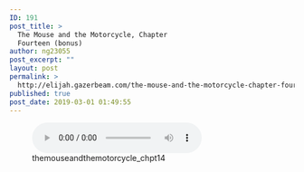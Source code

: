 ```yaml
---
ID: 191
post_title: >
  The Mouse and the Motorcycle, Chapter
  Fourteen (bonus)
author: ng23055
post_excerpt: ""
layout: post
permalink: >
  http://elijah.gazerbeam.com/the-mouse-and-the-motorcycle-chapter-fourteen-bonus
published: true
post_date: 2019-03-01 01:49:55
---
```

<!-- wp:podcasting/podcast {"id":192} -->
<figure class="wp-block-podcasting-podcast podcast-192"><audio controls src="http://elijah.gazerbeam.com/wp-content/uploads/2019/03/themouseandthemotorcycle_chpt14.mp3"></audio><figcaption>themouseandthemotorcycle_chpt14</figcaption></figure>
<!-- /wp:podcasting/podcast -->